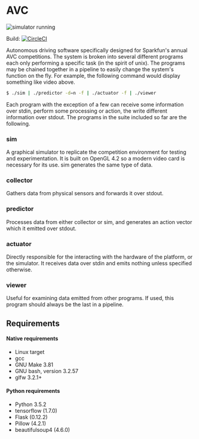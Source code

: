 # AVC

![simulator running](https://raw.githubusercontent.com/mrpossoms/AVC2017/master/example.gif)

Build: [![CircleCI](https://circleci.com/gh/mrpossoms/AVC2017/tree/master.svg?style=svg)](https://circleci.com/gh/mrpossoms/AVC2017/tree/master)

Autonomous driving software specifically designed for Sparkfun's annual AVC competitions. The system is broken into several different programs each only performing a specific task (in the spirit of unix). The programs may be chained together in a pipeline to easily change the system's function on the fly. For example, the following command would display something like video above.

```bash
$ ./sim | ./predictor -d=n -f | ./actuator -f | ./viewer
```

Each program with the exception of a few can receive some information over stdin, perform some processing or action, the write different information over stdout. The programs in the suite included so far are the following.

### sim
A graphical simulator to replicate the competition environment for testing and experimentation. It is built on OpenGL 4.2 so a modern video card is necessary for its use. sim generates the same type of data.

### collector
Gathers data from physical sensors and forwards it over stdout.

### predictor
Processes data from either collector or sim, and generates an action vector which it emitted over stdout.

### actuator
Directly responsible for the interacting with the hardware of the platform, or the simulator. It receives data over stdin and emits nothing unless specified otherwise.

### viewer
Useful for examining data emitted from other programs. If used, this program should always be the last in a pipeline.

## Requirements

#### Native requirements
* Linux target
* gcc
* GNU Make 3.81
* GNU bash, version 3.2.57
* glfw 3.2.1+

#### Python requirements
* Python 3.5.2
* tensorflow (1.7.0)
* Flask (0.12.2)
* Pillow (4.2.1)
* beautifulsoup4 (4.6.0)
